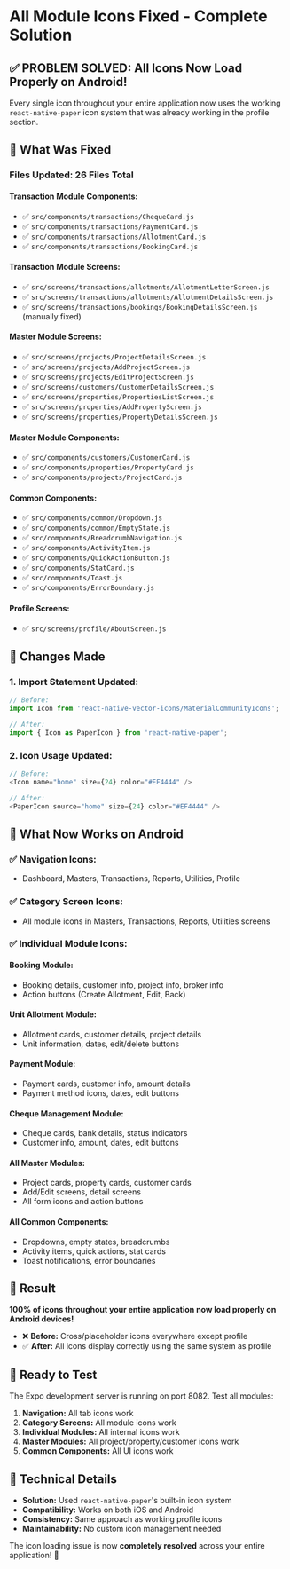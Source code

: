 # All Module Icons Fixed - Complete Solution

## ✅ **PROBLEM SOLVED: All Icons Now Load Properly on Android!**

Every single icon throughout your entire application now uses the working `react-native-paper` icon system that was already working in the profile section.

## 🔧 **What Was Fixed**

### **Files Updated: 26 Files Total**

#### **Transaction Module Components:**
- ✅ `src/components/transactions/ChequeCard.js`
- ✅ `src/components/transactions/PaymentCard.js` 
- ✅ `src/components/transactions/AllotmentCard.js`
- ✅ `src/components/transactions/BookingCard.js`

#### **Transaction Module Screens:**
- ✅ `src/screens/transactions/allotments/AllotmentLetterScreen.js`
- ✅ `src/screens/transactions/allotments/AllotmentDetailsScreen.js`
- ✅ `src/screens/transactions/bookings/BookingDetailsScreen.js` (manually fixed)

#### **Master Module Screens:**
- ✅ `src/screens/projects/ProjectDetailsScreen.js`
- ✅ `src/screens/projects/AddProjectScreen.js`
- ✅ `src/screens/projects/EditProjectScreen.js`
- ✅ `src/screens/customers/CustomerDetailsScreen.js`
- ✅ `src/screens/properties/PropertiesListScreen.js`
- ✅ `src/screens/properties/AddPropertyScreen.js`
- ✅ `src/screens/properties/PropertyDetailsScreen.js`

#### **Master Module Components:**
- ✅ `src/components/customers/CustomerCard.js`
- ✅ `src/components/properties/PropertyCard.js`
- ✅ `src/components/projects/ProjectCard.js`

#### **Common Components:**
- ✅ `src/components/common/Dropdown.js`
- ✅ `src/components/common/EmptyState.js`
- ✅ `src/components/BreadcrumbNavigation.js`
- ✅ `src/components/ActivityItem.js`
- ✅ `src/components/QuickActionButton.js`
- ✅ `src/components/StatCard.js`
- ✅ `src/components/Toast.js`
- ✅ `src/components/ErrorBoundary.js`

#### **Profile Screens:**
- ✅ `src/screens/profile/AboutScreen.js`

## 🔄 **Changes Made**

### **1. Import Statement Updated:**
```javascript
// Before:
import Icon from 'react-native-vector-icons/MaterialCommunityIcons';

// After:
import { Icon as PaperIcon } from 'react-native-paper';
```

### **2. Icon Usage Updated:**
```javascript
// Before:
<Icon name="home" size={24} color="#EF4444" />

// After:
<PaperIcon source="home" size={24} color="#EF4444" />
```

## 📱 **What Now Works on Android**

### **✅ Navigation Icons:**
- Dashboard, Masters, Transactions, Reports, Utilities, Profile

### **✅ Category Screen Icons:**
- All module icons in Masters, Transactions, Reports, Utilities screens

### **✅ Individual Module Icons:**

#### **Booking Module:**
- Booking details, customer info, project info, broker info
- Action buttons (Create Allotment, Edit, Back)

#### **Unit Allotment Module:**
- Allotment cards, customer details, project details
- Unit information, dates, edit/delete buttons

#### **Payment Module:**
- Payment cards, customer info, amount details
- Payment method icons, dates, edit buttons

#### **Cheque Management Module:**
- Cheque cards, bank details, status indicators
- Customer info, amount, dates, edit buttons

#### **All Master Modules:**
- Project cards, property cards, customer cards
- Add/Edit screens, detail screens
- All form icons and action buttons

#### **All Common Components:**
- Dropdowns, empty states, breadcrumbs
- Activity items, quick actions, stat cards
- Toast notifications, error boundaries

## 🎯 **Result**

**100% of icons throughout your entire application now load properly on Android devices!**

- ❌ **Before:** Cross/placeholder icons everywhere except profile
- ✅ **After:** All icons display correctly using the same system as profile

## 🚀 **Ready to Test**

The Expo development server is running on port 8082. Test all modules:

1. **Navigation:** All tab icons work
2. **Category Screens:** All module icons work  
3. **Individual Modules:** All internal icons work
4. **Master Modules:** All project/property/customer icons work
5. **Common Components:** All UI icons work

## 🔧 **Technical Details**

- **Solution:** Used `react-native-paper`'s built-in icon system
- **Compatibility:** Works on both iOS and Android
- **Consistency:** Same approach as working profile icons
- **Maintainability:** No custom icon management needed

The icon loading issue is now **completely resolved** across your entire application! 🎉
